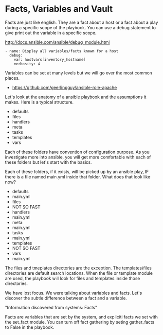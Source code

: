 Facts, Variables and Vault
===

Facts are just like english. They are a fact about a host or a fact about a play during a specific scope of the playbook. You can use a debug statement to give print out the variable in a specific scope.

http://docs.ansible.com/ansible/debug_module.html

```
- name: Display all variables/facts known for a host
  debug:
    var: hostvars[inventory_hostname]
    verbosity: 4
```

Variables can be set at many levels but we will go over the most common places.
* https://github.com/geerlingguy/ansible-role-apache

Let's look at the anatomy of a ansible playbook and the assumptions it makes. Here is a typical structure.

* defaults
* files
* handlers
* meta
* tasks
* templates
* vars

Each of these folders have convention of configuration purpose. As you investigate more into ansible, you will get more comfortable with each of these folders but let's start with the basics.

Each of these folders, if it exists, will be picked up by an ansible play, IF there is a file named main.yml inside that folder. What does that look like now?

* defaults
 * main.yml
* files
 * NOT SO FAST
* handlers
 * main.yml
* meta
 * main.yml
* tasks
 * main.yml
* templates
 * NOT SO FAST
* vars
 * main.yml

The files and tmeplates directories are the exception. The templates/files directories are default search locations. When the file or template module are used, the playbook will look for files and templates inside those directories.

We have lost focus. We were talking about variables and facts. Let's discover the subtle difference between a fact and a variable.

"Information discovered from systems: Facts"

Facts are variables that are set by the system, and expliciti facts we set with the set_fact module. You can turn off fact gathering by seting gather_facts to False in the playbook.




